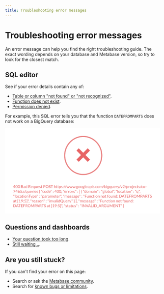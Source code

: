 ```yaml
---
title: Troubleshooting error messages
---
```


# Troubleshooting error messages

An error message can help you find the right troubleshooting guide. The exact wording depends on your database and Metabase version, so try to look for the closest match.

## SQL editor

See if your error details contain any of:

- [Table or column "not found" or "not recognized"](https://www.metabase.com/learn/debugging-sql/sql-syntax.html#column-or-table-name-is-not-found-or-not-recognized).
- [Function does not exist](https://www.metabase.com/learn/debugging-sql/sql-syntax.html#sql-function-does-not-exist).
- [Permission denied](./data-permissions.md#getting-a-permission-denied-error-message).

For example, this SQL error tells you that the function `DATEFROMPARTS` does not work on a BigQuery database:

![Sample SQL error message](./images/sample-error-sql.png)

## Questions and dashboards

- [Your question took too long](./timeout.md).
- [Still waiting...](./my-dashboard-is-slow.md).

## Are you still stuck?

If you can't find your error on this page:

- Search or ask the [Metabase community](https://discourse.metabase.com/).
- Search for [known bugs or limitations](./known-issues.md).
